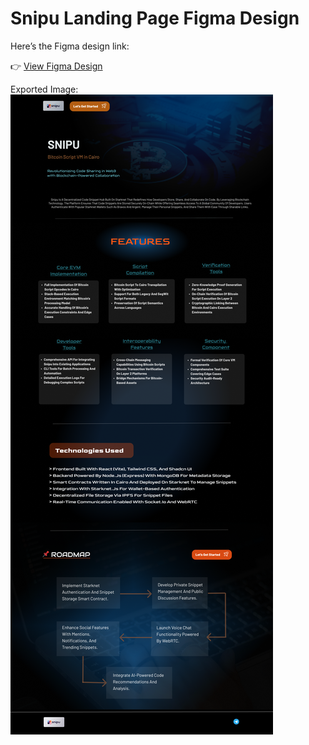 # Snipu Landing Page Figma Design

Here’s the Figma design link:

👉 [View Figma Design](https://www.figma.com/design/CpeufclDLLvbxNqwa8lHnO/Landing-page?node-id=0-1&p=f&t=F99vNkmzTD3g0Z8y-0)



Exported Image:
![Landing Page Design](./SNIPU_LandingPage_design1.png)
